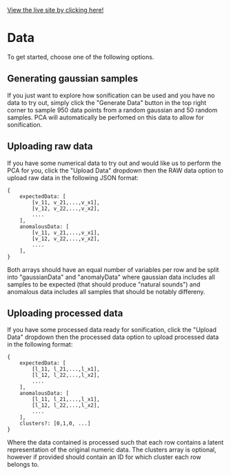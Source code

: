 [View the live site by clicking here!](https://harmonify-mhz9cxfdz-tony-dalziels-projects.vercel.app/)

# Data
To get started, choose one of the following options.

## Generating gaussian samples
If you just want to explore how sonification can be used and you have no data to try out, simply click the "Generate Data" button in the top right corner to sample 950 data points from a random gaussian and 50 random samples. PCA will automatically be perfomed on this data to allow for sonification.

## Uploading raw data
If you have some numerical data to try out and would like us to perform the PCA for you, click the "Upload Data" dropdown then the RAW data option to upload raw data in the following JSON format:

    {
        expectedData: [
            [v_11, v_21,...,v_x1],
            [v_12, v_22,...,v_x2],
            ....
        ],
        anomalousData: [
            [v_11, v_21,...,v_x1],
            [v_12, v_22,...,v_x2],
            ....
        ],
    }

Both arrays should have an equal number of variables per row and be split into "gaussianData" and "anomalyData" where gaussian data includes all samples to be expected (that should produce "natural sounds") and anomalous data includes all samples that should be notably differeny.

## Uploading processed data
If you have some processed data ready for sonification, click the "Upload Data" dropdown then the processed data option to upload processed data in the following format:

    {
        expectedData: [
            [l_11, l_21,...,l_x1],
            [l_12, l_22,...,l_x2],
            ....
        ],
        anomalousData: [
            [l_11, l_21,...,l_x1],
            [l_12, l_22,...,l_x2],
            ....
        ],
        clusters?: [0,1,0, ...]
    }

Where the data contained is processed such that each row contains a latent representation of the original numeric data.
The clusters array is optional, however if provided should contain an ID for which cluster each row belongs to.
